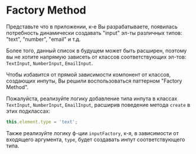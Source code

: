 # Factory Method

Представьте что в приложении, к-е Вы разрабатываете, появилась потребность динамически
создавать "input" эл-ты различных типов: "text", "number", "email" и т.д.

Более того, данный список в будущем может быть расширен, поэтому вы не хотите напрямую
зависеть от классов соответствующих эл-тов: `TextInput`, `NumberInput`, `EmailInput`.

Чтобы избавится от прямой зависимости компонент от классов,
создающих инпуты, Вы решили воспользоваться паттерном "Factory Method".

Пожалуйста, реализуйте логику добавление типа инпута в классах
`TextInput`, `NumberInput`, `EmailInput`, расширив поведение метода `create` в этих
подклассах:

```js
this.element.type = 'text';
```

Также реализуйте логику ф-ции `inputFactory`, к-я, в зависимости от входящего аргумента,
`type`, будет создавать инпут соответствующего типа.
